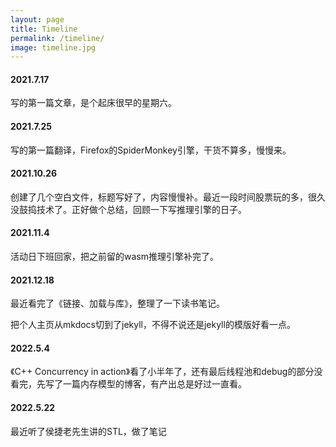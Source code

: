```yaml
---
layout: page
title: Timeline 
permalink: /timeline/
image: timeline.jpg
---
```


#### 2021.7.17

写的第一篇文章，是个起床很早的星期六。

#### 2021.7.25

写的第一篇翻译，Firefox的SpiderMonkey引擎，干货不算多，慢慢来。

#### 2021.10.26

创建了几个空白文件，标题写好了，内容慢慢补。最近一段时间股票玩的多，很久没鼓捣技术了。正好做个总结，回顾一下写推理引擎的日子。

#### 2021.11.4

活动日下班回家，把之前留的wasm推理引擎补完了。

#### 2021.12.18

最近看完了《链接、加载与库》，整理了一下读书笔记。

把个人主页从mkdocs切到了jekyll，不得不说还是jekyll的模版好看一点。

#### 2022.5.4

《C++ Concurrency in action》看了小半年了，还有最后线程池和debug的部分没看完，先写了一篇内存模型的博客，有产出总是好过一直看。

#### 2022.5.22

最近听了侯捷老先生讲的STL，做了笔记